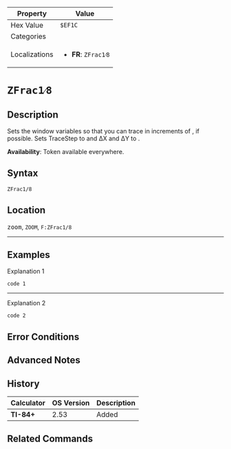 | Property      | Value |
|---------------|-------|
| Hex Value     | `$EF1C`|
| Categories    | <ul></ul> |
| Localizations | <ul><li><b>FR</b>: `ZFrac1⁄8`</li></ul> |

# `ZFrac1⁄8`

## Description
Sets the window variables so that you can trace in increments of , if possible. Sets TraceStep to  and ΔX and ΔY to .


<b>Availability</b>: Token available everywhere.

## Syntax
`ZFrac1/8`

## Location
<kbd>zoom</kbd>, `ZOOM`, `F:ZFrac1/8`
<hr>

## Examples

Explanation 1
```ti-basic
code 1
```
---
Explanation 2
```ti-basic
code 2
```

## Error Conditions


## Advanced Notes


## History
| Calculator | OS Version | Description |
|------------|------------|-------------|
| <b>TI-84+</b> | 2.53 | Added

## Related Commands

    